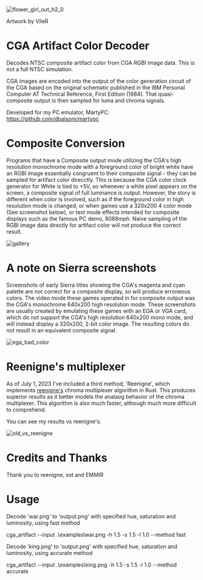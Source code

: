 
![flower_girl_out_h2_0](https://user-images.githubusercontent.com/7229541/222979507-07bf7f1b-cc3d-4ae4-b995-301ed881d2ca.png)

Artwork by VileR

# CGA Artifact Color Decoder
Decodes NTSC composite artifact color from CGA RGBI image data. This is not a full NTSC simulation.

CGA images are encoded into the output of the color generation circuit of the CGA based on the original schematic published in the IBM Personal Computer AT Technical Reference, First Edition (1984). That quasi-composite output is then sampled for luma and chroma signals.

Developed for my PC emulator, MartyPC: https://github.com/dbalsom/martypc

# Composite Conversion

Programs that have a Composite output mode utilizing the CGA's high resolution monochrome mode with a foreground color of bright white have an RGBI image essentially congruent to their composite signal - they can be sampled for artifact color direcctly. This is because the CGA color clock generator for White is tied to +5V, so whenever a white pixel appears on the screen, a composite signal of full luminance is output.  However, the story is different when color is involved, such as if the foreground color in high resolution mode is changed, or when games use a 320x200 4 color mode (See screenshot below), or text mode effects intended for composite displays such as the famous PC demo, 8088mph.  Naive sampling of the RGBI image data directly for artifact color will not produce the correct result.

![gallery](https://user-images.githubusercontent.com/7229541/215890834-3b57ca17-862d-4348-8f99-6e87d7d7895e.png)

# A note on Sierra screenshots

Screenshots of early Sierra titles showing the CGA's magenta and cyan palette are not correct for a composite display, so will produce erroneous colors. The video mode these games operated in for composite output was the CGA's monochrome 640x200 high resolution mode. These screenshots are usually created by emulating these games with an EGA or VGA card, which do not support the CGA's high resolution 640x200 mono mode, and will instead display a 320x200, 2-bit color image. The resulting colors do not result in an equivalent composite signal.

![ega_bad_color](https://user-images.githubusercontent.com/7229541/216099553-9d6fcc50-275a-4afb-9b63-f44a0b39590f.png)

# Reenigne's multiplexer

As of July 1, 2023 I've included a third method, 'Reenigne', which implements [reenigne's](https://www.reenigne.org/blog/improved-composite-mode-support-for-dosbox/) chroma multiplexer algorithm in Rust. This produces superior results as it better models the analaog behavior of the chroma multiplexer. This algorithm is also much faster, although much more difficult to comprehend.

You can see my results vs reenigne's:

![old_vs_reenigne](https://github.com/dbalsom/cga_artifact_color/assets/7229541/6af6a8b3-c3ff-42cc-9b3f-ead266c03988)


# Credits and Thanks
Thank you to reenigne, xot and EMMIR

# Usage

Decode 'war.png' to 'output.png' with specified hue, saturation and luminosity, using fast method

cga_artifact --input .\examples\war.png -h 1.5 -s 1.5 -l 1.0 --method fast 

Decode 'king.png' to 'output.png' with specified hue, saturation and luminosity, using accurate method

cga_artifact --input .\examples\king.png -h 1.5 -s 1.5 -l 1.0 --method accurate 
